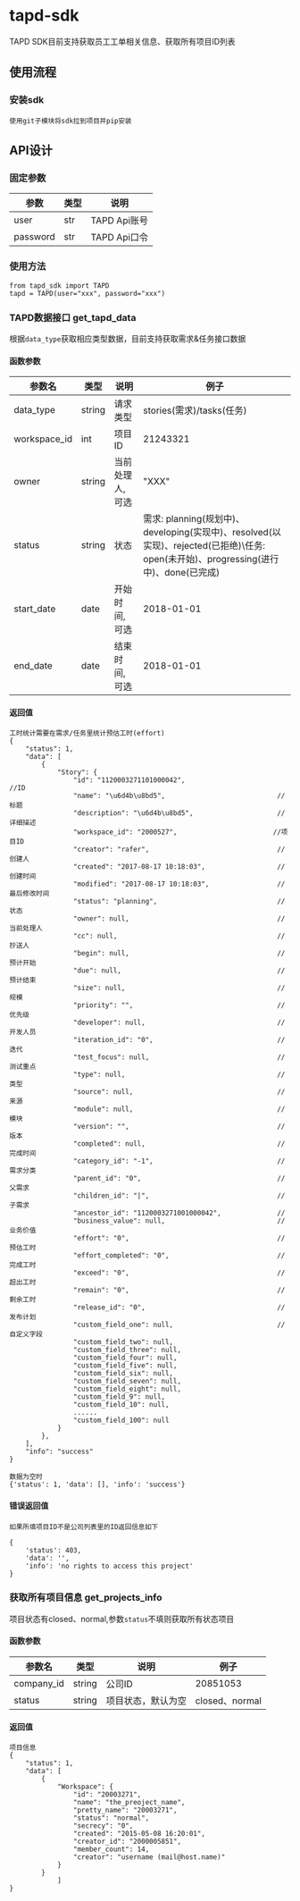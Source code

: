 # tapd-sdk
TAPD SDK目前支持获取员工工单相关信息、获取所有项目ID列表

## 使用流程

### 安装sdk
```
使用git子模块将sdk拉到项目并pip安装
```

## API设计

### 固定参数
|参数          |类型           |  说明         |
|-----         |------         |-----          |
|user          | str           |TAPD Api账号   |
|password      | str           |TAPD Api口令   |

### 使用方法
```
from tapd_sdk import TAPD
tapd = TAPD(user="xxx", password="xxx")
```

### TAPD数据接口 get_tapd_data
根据`data_type`获取相应类型数据，目前支持获取需求&任务接口数据

#### 函数参数
|参数名			    |类型		|说明		       |例子                                                   |
|--------		    |----------	|----------	       |----------	                                           |
|data_type 	        |string		|请求类型          |stories(需求)/tasks(任务)                              |
|workspace_id 		|int		|项目ID		       |21243321                                               |
|owner          	|string		|当前处理人, 可选  |"XXX"                                                  |
|status             |string		|状态              |需求: planning(规划中)、developing(实现中)、resolved(以实现)、rejected(已拒绝)\任务: open(未开始)、progressing(进行中)、done(已完成)                     |
|start_date 		|date		|开始时间, 可选	   |2018-01-01                                             |
|end_date 		    |date		|结束时间, 可选	   |2018-01-01                                             |


#### 返回值

```
工时统计需要在需求/任务里统计预估工时(effort)
{
    "status": 1,
    "data": [
        {
            "Story": {
                "id": "1120003271101000042",                       //ID
                "name": "\u6d4b\u8bd5",                            //标题
                "description": "\u6d4b\u8bd5",                     //详细描述
                "workspace_id": "2000527",                        //项目ID
                "creator": "rafer",                                //创建人
                "created": "2017-08-17 10:18:03",                  //创建时间
                "modified": "2017-08-17 10:18:03",                 //最后修改时间
                "status": "planning",                              //状态
                "owner": null,                                     //当前处理人
                "cc": null,                                        //抄送人
                "begin": null,                                     //预计开始
                "due": null,                                       //预计结束
                "size": null,                                      //规模
                "priority": "",                                    //优先级
                "developer": null,                                 //开发人员
                "iteration_id": "0",                               //迭代
                "test_focus": null,                                //测试重点
                "type": null,                                      //类型
                "source": null,                                    //来源
                "module": null,                                    //模块
                "version": "",                                     //版本
                "completed": null,                                 //完成时间
                "category_id": "-1",                               //需求分类
                "parent_id": "0",                                  //父需求
                "children_id": "|",                                //子需求
                "ancestor_id": "1120003271001000042",              //
                "business_value": null,                            //业务价值
                "effort": "0",                                     //预估工时
                "effort_completed": "0",                           //完成工时
                "exceed": "0",                                     //超出工时
                "remain": "0",                                     //剩余工时
                "release_id": "0",                                 //发布计划
                "custom_field_one": null,                          //自定义字段
                "custom_field_two": null,
                "custom_field_three": null,
                "custom_field_four": null,
                "custom_field_five": null,
                "custom_field_six": null,
                "custom_field_seven": null,
                "custom_field_eight": null,
                "custom_field_9": null,
                "custom_field_10": null,
                ......
                "custom_field_100": null
            }
        },
    ],
    "info": "success"
}

数据为空时
{'status': 1, 'data': [], 'info': 'success'}
```

#### 错误返回值
```
如果所填项目ID不是公司列表里的ID返回信息如下

{
    'status': 403,
    'data': '',
    'info': 'no rights to access this project'
}
```


### 获取所有项目信息 get_projects_info
项目状态有closed、normal,参数`status`不填则获取所有状态项目

#### 函数参数
|参数名			    |类型		|说明		             |例子            |
|--------		    |----------	|----------	             |----------	  |
|company_id 	    |string		|公司ID                  |20851053        |
|status 	        |string		|项目状态，默认为空      |closed、normal  |

#### 返回值

```
项目信息
{
    "status": 1,
    "data": [
        {
            "Workspace": {
                "id": "20003271",
                "name": "the_preoject_name",
                "pretty_name": "20003271",
                "status": "normal",
                "secrecy": "0",
                "created": "2015-05-08 16:20:01",
                "creator_id": "2000005851",
                "member_count": 14,
                "creator": "username (mail@host.name)"
            }
        }
            ]
}


```

